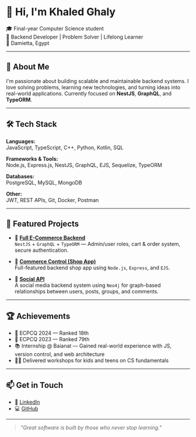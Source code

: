 # 👋 Hi, I'm Khaled Ghaly

🎓 Final-year Computer Science student  
🧠 Backend Developer | Problem Solver | Lifelong Learner  
📍 Damietta, Egypt

---

## 🚀 About Me

I'm passionate about building scalable and maintainable backend systems. I love solving problems, learning new technologies, and turning ideas into real-world applications. Currently focused on **NestJS**, **GraphQL**, and **TypeORM**.

---

## 🛠 Tech Stack

**Languages:**  
JavaScript, TypeScript, C++, Python, Kotlin, SQL

**Frameworks & Tools:**  
Node.js, Express.js, NestJS, GraphQL, EJS, Sequelize, TypeORM

**Databases:**  
PostgreSQL, MySQL, MongoDB

**Other:**  
JWT, REST APIs, Git, Docker, Postman

---

## 🌟 Featured Projects

- 🔗 [**Full E-Commerce Backend**](https://github.com/Khaled-Ghaly911/Full_Ecommerce)  
  `NestJS` + `GraphQL` + `TypeORM` — Admin/user roles, cart & order system, secure authentication.

- 🔗 [**Commerce Control (Shop App)**](https://github.com/Khaled-Ghaly911/Commerce_Control)  
  Full-featured backend shop app using `Node.js`, `Express`, and `EJS`.

- 🔗 [**Social API**](https://github.com/Khaled-Ghaly911/social-api)  
  A social media backend system using `Neo4j` for graph-based relationships between users, posts, groups, and comments.

---

## 🏆 Achievements

- 🥇 ECPCQ 2024 — Ranked 18th  
- 🏅 ECPCQ 2023 — Ranked 79th  
- 📚 Internship @ Baianat — Gained real-world experience with JS, version control, and web architecture  
- 👨‍🏫 Delivered workshops for kids and teens on CS fundamentals

---

## 📫 Get in Touch

- 💼 [LinkedIn](https://www.linkedin.com/in/khaled-ghaly-837766233/)  
- 💻 [GitHub](https://github.com/Khaled-Ghaly911)

---

> *"Great software is built by those who never stop learning."*
